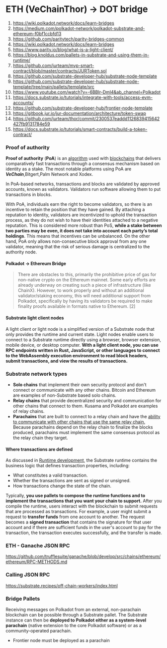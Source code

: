# ETH (VeChainThor) -> DOT bridge
1. https://wiki.polkadot.network/docs/learn-bridges
2. https://medium.com/polkadot-network/polkadot-substrate-and-ethereum-f0bf1ccbfd13
3. https://github.com/paritytech/parity-bridges-common
4. https://wiki.polkadot.network/docs/learn-bridges
5. https://www.parity.io/blog/what-is-a-light-client/
6. https://blog.knoldus.com/pallets-in-substrate-and-using-them-in-runtime/
7. https://github.com/jurteam/mvp-smart-contract/blob/master/contracts/JURToken.sol
8. https://github.com/substrate-developer-hub/substrate-node-template
9. https://github.com/substrate-developer-hub/substrate-node-template/tree/main/pallets/template/src
10. https://www.youtube.com/watch?v=-6BBIr-DmI4&ab_channel=Polkadot
11. https://docs.substrate.io/tutorials/integrate-with-tools/access-evm-accounts/
12. https://github.com/substrate-developer-hub/frontier-node-template
13. https://gitbook.jur.io/jur-documentation/architecture/token-swap
14. https://github.com/jurteam/thor/commit/2300537eaddd1126839415642427fb9131784e59
15. https://docs.substrate.io/tutorials/smart-contracts/build-a-token-contract/



### Proof of authority
**Proof of authority** (**PoA**) is an [algorithm](https://en.wikipedia.org/wiki/Algorithm "Algorithm") used with [blockchains](https://en.wikipedia.org/wiki/Blockchain "Blockchain") that delivers comparatively fast transactions through a consensus mechanism based on identity as a stake. The most notable platforms using PoA are _**VeChain**_,Bitgert,Palm Network and Xodex.

In PoA-based networks, transactions and blocks are validated by approved accounts, known as validators. Validators run software allowing them to put transactions in blocks.

With PoA, individuals earn the right to become validators, so there is an incentive to retain the position that they have gained. By attaching a reputation to identity, validators are incentivized to uphold the transaction process, as they do not wish to have their identities attached to a negative reputation. This is considered more robust than PoS, **while a stake between two parties may be even, it does not take into account each party’s total holdings**. This means that incentives can be unbalanced. On the other hand, PoA only allows non-consecutive block approval from any one validator, meaning that the risk of serious damage is centralized to the authority node.


#### Polkadot -> Ethereum Bridge

>There are obstacles to this, primarily the prohibitive price of gas for non-native crypto on the Ethereum mainnet. Some early efforts are already underway on creating such a piece of infrastructure (like ChainX). However, to work properly and without an additional validator/staking economy, this will need additional support from Polkadot, specifically by having its validators be required to make finality proofs available in formats native to Ethereum.
>[2]



#### Substrate light client nodes
A light client or light node is a simplified version of a Substrate node that only provides the runtime and current state. Light nodes enable users to connect to a Substrate runtime directly using a browser, browser extension, mobile device, or desktop computer. **With a light client node, you can use RPC endpoints written in Rust, JavaScript, or other languages to connect to the WebAssembly execution environment to read block headers, submit transactions, and view the results of transactions.**

### Substrate network types
-   **Solo chains** that implement their own security protocol and don't connect or communicate with any other chains. Bitcoin and Ethereum are examples of non-Substrate based solo chains.
-   **Relay chains** that provide decentralized security and communication for other chains that connect to them. Kusama and Polkadot are examples of relay chains.
- **Parachains** that are built to connect to a relay chain and have the <ins>ability to communicate with other chains that use the same relay chain.</ins> Because parachains depend on the relay chain to finalize the blocks produced, parachains must implement the same consensus protocol as the relay chain they target.


#### Where transactions are defined
As discussed in [Runtime development](https://docs.substrate.io/fundamentals/runtime-development/), the Substrate runtime contains the business logic that defines transaction properties, including:

-   What constitutes a valid transaction.
-   Whether the transactions are sent as signed or unsigned.
-   How transactions change the state of the chain.

Typically, **you use pallets to compose the runtime functions and to implement the transactions that you want your chain to support.** After you compile the runtime, users interact with the blockchain to submit requests that are processed as transactions. For example, a user might submit a request to **transfer funds** from one account to another. The request becomes a **signed transaction** that contains the signature for that user account and if there are sufficient funds in the user's account to pay for the transaction, the transaction executes successfully, and the transfer is made.


### ETH - Ganache JSON RPC
https://github.com/trufflesuite/ganache/blob/develop/src/chains/ethereum/ethereum/RPC-METHODS.md


### Calling JSON RPC
https://substrate.recipes/off-chain-workers/index.html

### Bridge Pallets
Receiving messages on Polkadot from an external, non-parachain blockchain can be possible through a Substrate pallet. The Substrate instance can then be **deployed to Polkadot either as a system-level parachain** (native extension to the core Polkadot software) or as a community-operated parachain.
- Frontier node must be deployed as a parachain
